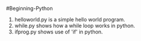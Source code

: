 #Beginning-Python

1. helloworld.py is a simple hello world program.
2. while.py shows how a while loop works in python.
3. ifprog.py shows use of 'if' in python.
